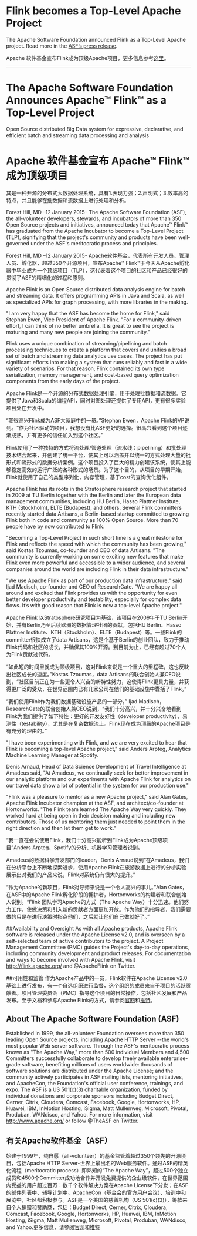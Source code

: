 # Flink becomes a Top-Level Apache Project

The Apache Software Foundation announced Flink as a Top-Level Apache project. Read more in the [ASF’s press release](https://blogs.apache.org/foundation/entry/the_apache_software_foundation_announces69).

Apache 软件基金宣布Flink成为顶级Apache项目，更多信息参考[这里](https://blogs.apache.org/foundation/entry/the_apache_software_foundation_announces69)。

------


# The Apache Software Foundation Announces Apache™ Flink™ as a Top-Level Project

Open Source distributed Big Data system for expressive, declarative, and efficient batch and streaming data processing and analysis

# Apache 软件基金宣布 Apache™ Flink™ 成为顶级项目

其是一种开源的分布式大数据处理系统，具有1.表现力强；2.声明式；3.效率高的特点，并且能够在批数据和流数据上进行处理和分析。

Forest Hill, MD –12 January 2015– The Apache Software Foundation (ASF), the all-volunteer developers, stewards, and incubators of more than 350 Open Source projects and initiatives, announced today that Apache™ Flink™ has graduated from the Apache Incubator to become a Top-Level Project (TLP), signifying that the project's community and products have been well-governed under the ASF's meritocratic process and principles.

Forest Hill, MD –12 January 2015- Apache软件基金，代表所有开发人员、管理人员、孵化器，超过350个开源项目，宣布Apache™ Flink™于今天从Apache孵化器中毕业成为一个顶级项目（TLP），这代表着这个项目的社区和产品已经很好的贯彻了ASF的精细化的过程和原则。

Apache Flink is an Open Source distributed data analysis engine for batch and streaming data. It offers programming APIs in Java and Scala, as well as specialized APIs for graph processing, with more libraries in the making.

"I am very happy that the ASF has become the home for Flink," said Stephan Ewen, Vice President of Apache Flink. "For a community-driven effort, I can think of no better umbrella. It is great to see the project is maturing and many new people are joining the community."

Flink uses a unique combination of streaming/pipelining and batch processing techniques to create a platform that covers and unifies a broad set of batch and streaming data analytics use cases. The project has put significant efforts into making a system that runs reliably and fast in a wide variety of scenarios. For that reason, Flink contained its own type serialization, memory management, and cost-based query optimization components from the early days of the project.

Apache Flink是一个开源的分布式数据处理引擎，用于处理批数据和流数据。它提供了Java和Scala的编程API，同时对图处理还提供了专用API，更有很多实验项目处在开发中。

“我很高兴Flink成为ASF大家庭中的一员。”Stephan Ewen，Apache Flink的VP说到。“作为社区驱动的项目，我想没有比ASF更好的选择。很高兴看到这个项目逐渐成熟，并有更多的信任加入到这个社区。”

Flink使用了一种独特的方式将流处理/管道处理（流水线：pipelining）和批处理技术结合起来，并创建了统一平台，使其上可以涵盖并以统一的方式处理大量的批形式和流形式的数据分析案例。这个项目投入了巨大的精力创建该系统，使其上能够稳定高效的运行广泛的各种形式的场景。为了这个目的，从项目的早期开始，Flink就使用了自己的类型序列化，内存管理，基于cost的查询优化组件。

Apache Flink has its roots in the Stratosphere research project that started in 2009 at TU Berlin together with the Berlin and later the European data management communities, including HU Berlin, Hasso Plattner Institute, KTH (Stockholm), ELTE (Budapest), and others. Several Flink committers recently started data Artisans, a Berlin-based startup committed to growing Flink both in code and community as 100% Open Source. More than 70 people have by now contributed to Flink.

"Becoming a Top-Level Project in such short time is a great milestone for Flink and reflects the speed with which the community has been growing," said Kostas Tzoumas, co-founder and CEO of data Artisans. "The community is currently working on some exciting new features that make Flink even more powerful and accessible to a wider audience, and several companies around the world are including Flink in their data infrastructure."

"We use Apache Flink as part of our production data infrastructure," said Ijad Madisch, co-founder and CEO of ResearchGate. "We are happy all around and excited that Flink provides us with the opportunity for even better developer productivity and testability, especially for complex data flows. It’s with good reason that Flink is now a top-level Apache project."

Apache Flink 以Stratosphere研究项目为基础，该项目在2009年于TU Berlin开始，并有Berlin乃至后续欧洲的数据管理社团的贡献，包括HU Berlin、Hasso Plattner Institute、KTH（Stockholm）、ELTE（Budapest）等。一些Flink的committer很快成立了data Artisans，这是个基于Berlin的创业团队，致力于推动Flink代码和社区的成长，并确保其100%开源。到目前为止，已经有超过70个人为Flink贡献过代码。

“如此短的时间里就成为顶级项目，这对Flink来说是一个重大的里程碑，这也反映出社区成长的速度。”Kostas Tzoumas，data Artisans的联合创始人兼CEO说到，“社区目前正在为一些更令人兴奋的新特性努力，这使得Flink更具力量，并获得更广泛的受众，在世界范围内已有几家公司在他们的基础设施中囊括了Flink。”

“我们使用Flink作为我们数据基础设施产品的一部分。” Ijad Madisch，ResearchGate的联合创始人兼CEO说到，“我们十分高兴，并十分兴奋地看到Flink为我们提供了如下特性：更好的开发友好性（developer productivity）、易测性（testability），尤其是在复杂数据流上。Flink现在成为顶级的Apache项目是有充分的理由的。”

"I have been experimenting with Flink, and we are very excited to hear that Flink is becoming a top-level Apache project," said Anders Arpteg, Analytics Machine Learning Manager at Spotify.

Denis Arnaud, Head of Data Science Development of Travel Intelligence at Amadeus said, "At Amadeus, we continually seek for better improvement in our analytic platform and our experiments with Apache Flink for analytics on our travel data show a lot of potential in the system for our production use."

"Flink was a pleasure to mentor as a new Apache project," said Alan Gates, Apache Flink Incubator champion at the ASF, and architect/co-founder at Hortonworks. "The Flink team learned The Apache Way very quickly. They worked hard at being open in their decision making and including new contributors. Those of us mentoring them just needed to point them in the right direction and then let them get to work."

“我一直在尝试使用Flink，我们十分高兴能听到Flink成为Apache顶级项目”Anders Arpteg，Spotify的分析、机器学习管理者说到。

Amadeus的数据科学开发部门的leader，Denis Arnaud说到“在Amadeus，我们在分析平台上不断地探索进步，使用Apache Flink在旅游数据上进行的分析实验展示出对我们的产品来说，Flink对系统仍有很大的提升。”

“作为Apache的新项目，Flink对导师来说是一个令人高兴的事儿。”Alan Gates，在ASF中的Apache Flink孵化阶段的拥护者，Hortonworks的构建者和联合创始人说到。“Flink 团队学习Apache的方式（The Apache Way）十分迅速。他们努力工作，使做决策和引入新的贡献者方面更加开放。作为他们的指导者，我们需要做的只是在进行决策时指点他们，之后就让他们自己做就好了。”

##Availability and Oversight
As with all Apache products, Apache Flink software is released under the Apache License v2.0, and is overseen by a self-selected team of active contributors to the project. A Project Management Committee (PMC) guides the Project's day-to-day operations, including community development and product releases. For documentation and ways to become involved with Apache Flink, visit http://flink.apache.org/ and @ApacheFlink on Twitter.

##可用性和监管
作为Apache产品中的一员，Flink软件在Apache License v2.0基础上进行发布，有一个自选组织进行监督，这个组织的成员来自于项目的活跃贡献者。项目管理委员会（PMC）指导这个项目的日常操作，包括社区发展和产品发布。至于文档和参与Apache Flink的方式，请参阅[官网](http://flink.apache.org/ )和[推特](https://twitter.com/ApacheFlink)。

## About The Apache Software Foundation (ASF)
Established in 1999, the all-volunteer Foundation oversees more than 350 leading Open Source projects, including Apache HTTP Server --the world's most popular Web server software. Through the ASF's meritocratic process known as "The Apache Way," more than 500 individual Members and 4,500 Committers successfully collaborate to develop freely available enterprise-grade software, benefiting millions of users worldwide: thousands of software solutions are distributed under the Apache License; and the community actively participates in ASF mailing lists, mentoring initiatives, and ApacheCon, the Foundation's official user conference, trainings, and expo. The ASF is a US 501(c)(3) charitable organization, funded by individual donations and corporate sponsors including Budget Direct, Cerner, Citrix, Cloudera, Comcast, Facebook, Google, Hortonworks, HP, Huawei, IBM, InMotion Hosting, iSigma, Matt Mullenweg, Microsoft, Pivotal, Produban, WANdisco, and Yahoo. For more information, visit http://www.apache.org/ or follow @TheASF on Twitter.

## 有关Apache软件基金（ASF）
始建于1999年，纯自愿（all-volunteer）的基金监管着超过350个领先的开源项目，包括Apache HTTP Server-世界上最出名的Web服务软件。通过ASF的精英化流程（meritocratic process）即熟知的“The Apache Way”，超过500个独立成员和4500个Committer成功地合作并开发免费提供的企业级软件，在世界范围内受益的用户超过百万：数千个软件解决方案在Apache License下分发；在ASF的邮件列表中、辅导计划中、ApacheCon（基金会的官方用户会议）、培训中和展览中，社区都积极参与。ASF是一个美国的慈善机构（US 501(c)(3)），筹款来自个人捐赠和赞助商，包括：Budget Direct, Cerner, Citrix, Cloudera, Comcast, Facebook, Google, Hortonworks, HP, Huawei, IBM, InMotion Hosting, iSigma, Matt Mullenweg, Microsoft, Pivotal, Produban, WANdisco, and Yahoo.更多信息，请参阅[官网](http://www.apache.org/)和[推特](https://twitter.com/TheASF)